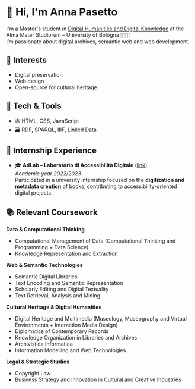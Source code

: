 
<!--
**annapasetto0/annapasetto0** is a ✨ _special_ ✨ repository because its `README.md` (this file) appears on your GitHub profile.

Here are some ideas to get you started:

- 🔭 I’m currently working on ...
- 🌱 I’m currently learning ...
- 👯 I’m looking to collaborate on ...
- 🤔 I’m looking for help with ...
- 💬 Ask me about ...
- 📫 How to reach me: ...
- 😄 Pronouns: ...
- ⚡ Fun fact: ...
-->
# 👋 Hi, I'm Anna Pasetto
I'm a Master's student in  <a href="https://corsi.unibo.it/2cycle/DigitalHumanitiesKnowledge"> Digital Humanities and Digital Knowledge</a> at the Alma Mater Studiorum – University of Bologna 🇮🇹  
I’m passionate about digital archives, semantic web and web development.  

## 🧠 Interests
- Digital preservation  
- Web design  
- Open-source for cultural heritage

## 🔧 Tech & Tools
- 🕸️ HTML, CSS, JavaScript
- 🗃️ RDF, SPARQL, IIIF, Linked Data

## 🧪 Internship Experience
- 🎓 **AdLab – Laboratorio di Accessibilità Digitale** ([link](https://site.unibo.it/adlab/it))  
  *Academic year 2022/2023*  
  Participated in a university internship focused on the **digitization and metadata creation** of books, contributing to accessibility-oriented digital projects.

## 📚 Relevant Coursework

**Data & Computational Thinking**
- Computational Management of Data (Computational Thinking and Programming + Data Science)
- Knowledge Representation and Extraction

**Web & Semantic Technologies**
- Semantic Digital Libraries
- Text Encoding and Semantic Representation
- Scholarly Editing and Digital Textuality
- Text Retrieval, Analysis and Mining

**Cultural Heritage & Digital Humanities**
- Digital Heritage and Multimedia (Museology, Museography and Virtual Environments + Interaction Media Design)
- Diplomatics of Contemporary Records
- Knowledge Organization in Libraries and Archives
- Archivistica Informatica
- Information Modelling and Web Technologies

**Legal & Strategic Studies**
- Copyright Law
- Business Strategy and Innovation in Cultural and Creative Industries
